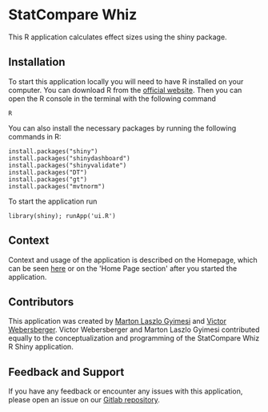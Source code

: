 # StatCompare Whiz

This R application calculates effect sizes using the shiny package.

## Installation

To start this application locally you will need to have R installed on your computer. You can download R from the [official website](https://www.r-project.org/).
Then you can open the R console in the terminal with the following command
```
R
```
You can also install the necessary packages by running the following commands in R:
```
install.packages("shiny")
install.packages("shinydashboard")
install.packages("shinyvalidate")
install.packages("DT")
install.packages("gt")
install.packages("mvtnorm")
```
To start the application run 
```
library(shiny); runApp('ui.R')
```

## Context 
Context and usage of the application is described on the Homepage, which can be seen [here](https://todo/) or on the 'Home Page section' after you started the application.

## Contributors

This application was created by [Marton Laszlo Gyimesi](https://github.com/marton-gyimesi) and [Victor Webersberger](https://github.com/farambis).
Victor Webersberger and Marton Laszlo Gyimesi contributed equally to the conceptualization and programming of the StatCompare Whiz R Shiny application.

## Feedback and Support
If you have any feedback or encounter any issues with this application, please open an issue on our [Gitlab repository](https://github.com/farambis/StatCompare-Whiz/issues).
